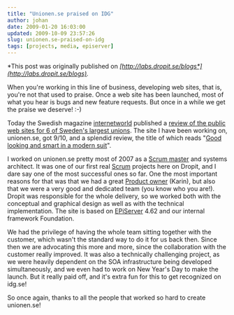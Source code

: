 ```yaml
---
title: "Unionen.se praised on IDG"
author: johan
date: 2009-01-20 16:03:00
updated: 2009-10-09 23:57:26
slug: unionen.se-praised-on-idg
tags: [projects, media, episerver]
---
```


*This post was originally published on *[*http://labs.dropit.se/blogs*](http://labs.dropit.se/blogs)*.*

When you're working in this line of business, developing web sites, that is, you're not that used to praise. Once a web site has been launched, most of what you hear is bugs and new feature requests. But once in a while we get the praise we deserve! :-)

Today the Swedish magazine [internetworld](http://internetworld.idg.se/) published a [review of the public web sites for 6 of Sweden's largest unions](http://www.idg.se/17.108/2.1085/1.206384/sa-bra-ar-fackforbunden-pa-webben). The site I have been working on, unionen.se, got 9/10, and a splendid review, the title of which reads "[Good looking and smart in a modern suit](http://www.idg.se/2.1085/1.206407/snyggt-och-smart-i-modern-kostym)".

I worked on unionen.se pretty most of 2007 as a [Scrum master](http://www.scrumalliance.org/articles/39-glossary-of-scrum-terms#1121) and systems architect. It was one of our first real [Scrum](http://www.scrumalliance.org/pages/what_is_scrum) projects here on Dropit, and I dare say one of the most successful ones so far. One the most important reasons for that was that we had a great [Product owner](http://www.scrumalliance.org/articles/39-glossary-of-scrum-terms#1122) (Karin), but also that we were a very good and dedicated team (you know who you are!). Dropit was responsible for the whole delivery, so we worked both with the conceptual and graphical design as well as with the technical implementation. The site is based on [EPiServer](http://labs.dropit.se/blogs/admin/Pages/www.episerver.com) 4.62 and our internal framework Foundation.

We had the privilege of having the whole team sitting together with the customer, which wasn't the standard way to do it for us back then. Since then we are advocating this more and more, since the collaboration with the customer really improved. It was also a technically challenging project, as we were heavily dependent on the SOA infrastructure being developed simultaneously, and we even had to work on New Year's Day to make the launch. But it really paid off, and it's extra fun for this to get recognized on idg.se!

So once again, thanks to all the people that worked so hard to create unionen.se!
